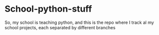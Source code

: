 # School-python-stuff
So, my school is teaching python, and this is the repo where I track al my school projects, each separated by different branches
